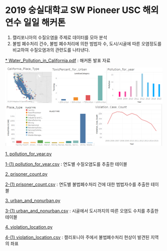 # 2019 숭실대학교 SW Pioneer USC 해외연수 일일 해커톤

1. 캘리포니아의 수질오염을 주제로 데이터를 모아 분석
2. 불법 폐수처리 건수, 불법 폐수처리에 의한 범법자 수, 도시/시골에 따른 오염정도를 비교하여 
   수질오염과의 관련도를 나타낸다.
   
[* Water_Pollution_in_California.pdf](https://github.com/KimHyungkeun/USC_SW_Hack/blob/master/Water_Pollution_in_California.pdf)
: 해커톤 발표 자료

![Tableau_Picture](https://github.com/KimHyungkeun/USC_SW_Hack/blob/master/Pictures/Paint_Dashboard.png)


[1. pollution_for_year.py](https://github.com/KimHyungkeun/USC_SW_Hack/blob/master/Hackathon_Sharing/%EC%83%9D%EC%84%B1%ED%95%9Ccsv/pollution_for_year.py)

[1-(1) pollution_for_year.csv](https://github.com/KimHyungkeun/USC_SW_Hack/blob/master/Hackathon_Sharing/%EC%83%9D%EC%84%B1%ED%95%9Ccsv/pollution_for_year.csv)
: 연도별 수질오염도를 추출한 테이블

[2. prisoner_count.py](https://github.com/KimHyungkeun/USC_SW_Hack/blob/master/Hackathon_Sharing/%EC%83%9D%EC%84%B1%ED%95%9Ccsv/prisoner_count.py)

[2-(1) prisoner_count.csv](https://github.com/KimHyungkeun/USC_SW_Hack/blob/master/Hackathon_Sharing/%EC%83%9D%EC%84%B1%ED%95%9Ccsv/prisoner_count.csv)
: 연도별 불법폐수처리 건에 대한 범법자수를 추출한 테이블

[3. urban_and_nonurban.py](https://github.com/KimHyungkeun/USC_SW_Hack/blob/master/Hackathon_Sharing/%EC%83%9D%EC%84%B1%ED%95%9Ccsv/urban_and_nonurban.py)

[3-(1) urban_and_nonurban.csv](https://github.com/KimHyungkeun/USC_SW_Hack/blob/master/Hackathon_Sharing/%EC%83%9D%EC%84%B1%ED%95%9Ccsv/urban_and_nonurban.csv)
: 시골에서 도시까지의 따른 오염도 수치를 추출한 테이블

[4. violation_location.py](https://github.com/KimHyungkeun/USC_SW_Hack/blob/master/Hackathon_Sharing/%EC%83%9D%EC%84%B1%ED%95%9Ccsv/violation_location.py)

[4-(1) violation_location.csv](https://github.com/KimHyungkeun/USC_SW_Hack/blob/master/Hackathon_Sharing/%EC%83%9D%EC%84%B1%ED%95%9Ccsv/violation_location.csv)
: 캘리포니아 주에서 불법폐수처리 현상이 발견된 지역의 좌표